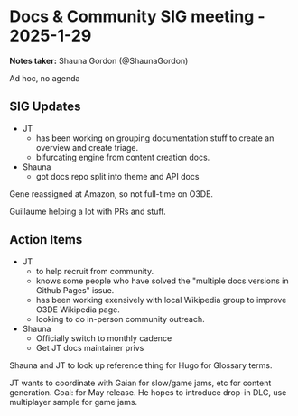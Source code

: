 # Docs & Community SIG meeting - 2025-1-29

**Notes taker:** Shauna Gordon (@ShaunaGordon)

Ad hoc, no agenda

## SIG Updates

- JT
  - has been working on grouping documentation stuff to create an overview and create triage.
  - bifurcating engine from content creation docs.
- Shauna
  - got docs repo split into theme and API docs

Gene reassigned at Amazon, so not full-time on O3DE.

Guillaume helping a lot with PRs and stuff. 

## Action Items

- JT 
  - to help recruit from community.
  - knows some people who have solved the "multiple docs versions in Github Pages" issue.
  - has been working exensively with local Wikipedia group to improve O3DE Wikipedia page.
  - looking to do in-person community outreach.
- Shauna
  - Officially switch to monthly cadence
  - Get JT docs maintainer privs

Shauna and JT to look up reference thing for Hugo for Glossary terms.

JT wants to coordinate with Gaian for slow/game jams, etc for content generation. Goal: for May release. He hopes to introduce drop-in DLC, use multiplayer sample for game jams.
